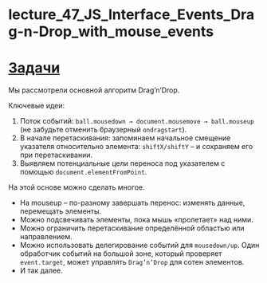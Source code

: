 # lecture_47_JS_Interface_Events_Drag-n-Drop_with_mouse_events  


#  [Задачи ](https://github.com/schoolteacherMP/lecture_47_JS_Interface_Events_Drag-n-Drop_with_mouse_events/blob/main/tasks.md)  

Мы рассмотрели основной алгоритм Drag’n’Drop.  

Ключевые идеи:  

1. Поток событий: `ball.mousedown → document.mousemove → ball.mouseup` (не забудьте отменить браузерный `ondragstart`).  
2. В начале перетаскивания: запоминаем начальное смещение указателя относительно элемента: `shiftX/shiftY` – и сохраняем его при перетаскивании.  
3. Выявляем потенциальные цели переноса под указателем с помощью `document.elementFromPoint`.  

На этой основе можно сделать многое.  
- На mouseup – по-разному завершать перенос: изменять данные, перемещать элементы.  
- Можно подсвечивать элементы, пока мышь «пролетает» над ними.  
- Можно ограничить перетаскивание определённой областью или направлением.  
- Можно использовать делегирование событий для `mousedown/up`. Один обработчик событий на большой зоне, который проверяет `event.target`, может управлять `Drag’n’Drop` для сотен элементов.  
- И так далее.  


